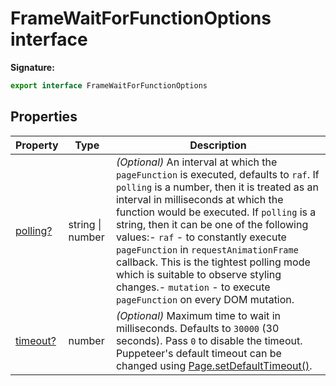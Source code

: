 # FrameWaitForFunctionOptions interface

**Signature:**

```typescript
export interface FrameWaitForFunctionOptions
```

## Properties

| Property                                                       | Type             | Description                                                                                                                                                                                                                                                                                                                                                                                                                                                                                                                                                                                                               |
| -------------------------------------------------------------- | ---------------- | ------------------------------------------------------------------------------------------------------------------------------------------------------------------------------------------------------------------------------------------------------------------------------------------------------------------------------------------------------------------------------------------------------------------------------------------------------------------------------------------------------------------------------------------------------------------------------------------------------------------------- |
| [polling?](./puppeteer.framewaitforfunctionoptions.polling.md) | string \| number | <i>(Optional)</i> An interval at which the <code>pageFunction</code> is executed, defaults to <code>raf</code>. If <code>polling</code> is a number, then it is treated as an interval in milliseconds at which the function would be executed. If <code>polling</code> is a string, then it can be one of the following values:- <code>raf</code> - to constantly execute <code>pageFunction</code> in <code>requestAnimationFrame</code> callback. This is the tightest polling mode which is suitable to observe styling changes.- <code>mutation</code> - to execute <code>pageFunction</code> on every DOM mutation. |
| [timeout?](./puppeteer.framewaitforfunctionoptions.timeout.md) | number           | <i>(Optional)</i> Maximum time to wait in milliseconds. Defaults to <code>30000</code> (30 seconds). Pass <code>0</code> to disable the timeout. Puppeteer's default timeout can be changed using [Page.setDefaultTimeout()](./puppeteer.page.setdefaulttimeout.md).                                                                                                                                                                                                                                                                                                                                                      |
